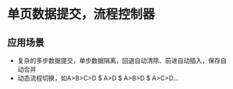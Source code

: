 # 单页数据提交，流程控制器
## 应用场景
* 复杂的多步数据提交，单步数据隔离，回退自动清除、前进自动插入，保存自动合并
* 动态流程切换，如A>B>C>D $ A>D $ A>B>D $ A>C>D...
